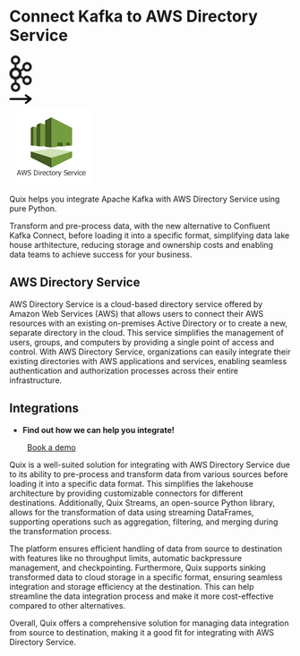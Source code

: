 # Connect Kafka to AWS Directory Service

<div class="connect-images cards blog-grid-card" markdown>
<div>
<img src="../images/kafka_logo.png" width="40px" />
</div>
<div>
<img src="../images/arrow.svg" width="40px" />
</div>
<div>
<img src="./images/aws-directory-service_1.jpg" />
</div>
</div>

Quix helps you integrate Apache Kafka with AWS Directory Service using pure Python.

Transform and pre-process data, with the new alternative to Confluent Kafka Connect, before loading it into a specific format, simplifying data lake house arthitecture, reducing storage and ownership costs and enabling data teams to achieve success for your business.

## AWS Directory Service

AWS Directory Service is a cloud-based directory service offered by Amazon Web Services (AWS) that allows users to connect their AWS resources with an existing on-premises Active Directory or to create a new, separate directory in the cloud. This service simplifies the management of users, groups, and computers by providing a single point of access and control. With AWS Directory Service, organizations can easily integrate their existing directories with AWS applications and services, enabling seamless authentication and authorization processes across their entire infrastructure.

## Integrations

<div class="grid cards" markdown>

- __Find out how we can help you integrate!__

    <a class="md-button md-button--primary" href="https://share.hsforms.com/1iW0TmZzKQMChk0lxd_tGiw4yjw2?__hstc=175542013.2303933fbd746c0ac86d9ccbe9bc9100.1728383268831.1729603416735.1729620918855.31&__hssc=175542013.1.1729620918855&__hsfp=2132701734" target="_blank" style="margin:.5rem;">Book a demo</a>

</div>


Quix is a well-suited solution for integrating with AWS Directory Service due to its ability to pre-process and transform data from various sources before loading it into a specific data format. This simplifies the lakehouse architecture by providing customizable connectors for different destinations. Additionally, Quix Streams, an open-source Python library, allows for the transformation of data using streaming DataFrames, supporting operations such as aggregation, filtering, and merging during the transformation process.

The platform ensures efficient handling of data from source to destination with features like no throughput limits, automatic backpressure management, and checkpointing. Furthermore, Quix supports sinking transformed data to cloud storage in a specific format, ensuring seamless integration and storage efficiency at the destination. This can help streamline the data integration process and make it more cost-effective compared to other alternatives.

Overall, Quix offers a comprehensive solution for managing data integration from source to destination, making it a good fit for integrating with AWS Directory Service.

